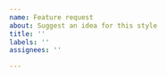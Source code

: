 ```yaml
---
name: Feature request
about: Suggest an idea for this style
title: ''
labels: ''
assignees: ''

---
```


<!---
Thanks for your interest! Share your visions or ideas here
--->

